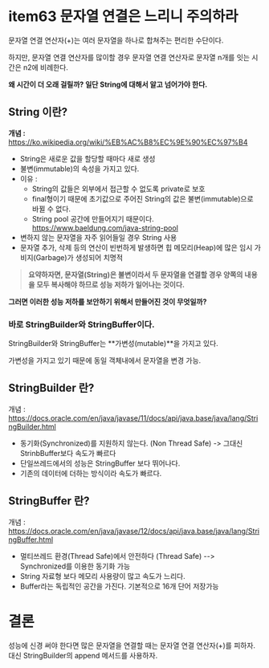 # item63 문자열 연결은 느리니 주의하라

문자열 연결 연산자(+)는 여러 문자열을 하나로 합쳐주는 편리한 수단이다.

하지만, 문자열 연결 연산자를 많이할 경우 문자열 연결 연산자로 문자열 n개를 잇는 시간은 n2에 비례한다.

**왜 시간이 더 오래 걸릴까? 일단 String에 대해서 알고 넘어가야 한다.**

## String 이란?

**개념 :** 
https://ko.wikipedia.org/wiki/%EB%AC%B8%EC%9E%90%EC%97%B4

- String은 새로운 값을 할당할 때마다 새로 생성
- 불변(immutable)의 속성을 가지고 있다.
- 이유 : 
    - String의 값들은 외부에서 접근할 수 없도록 private로 보호
    - final형이기 때문에 초기값으로 주어진 String의 값은 불변(immutable)으로 바뀔 수 없다.
    - String pool 공간에 만들어지기 때문이다. https://www.baeldung.com/java-string-pool
- 변하지 않는 문자열을 자주 읽어들일 경우 String 사용
- 문자열 추가, 삭제 등의 연산이 빈번하게 발생하면 힙 메모리(Heap)에 많은 임시 가비지(Garbage)가 생성되어 치명적

> **요약하자면, 문자열(String)은 불변이라서 두 문자열을 연결할 경우 양쪽의 내용을 모두 복사해야 하므로 성능 저하가 일어나는 것이다.**

**그러면 이러한 성능 저하를 보안하기 위해서 만들어진 것이 무엇일까?**

### 바로 StringBuilder와 StringBuffer이다.

StringBuilder와 StringBuffer는 **가변성(mutable)**을 가지고 있다.

가변성을 가지고 있기 때문에 동일 객체내에서 문자열을 변경 가능.

## StringBuilder 란?

개념 : https://docs.oracle.com/en/java/javase/11/docs/api/java.base/java/lang/StringBuilder.html

- 동기화(Synchronized)를 지원하지 않는다. (Non Thread Safe) -> 그대신 StrinbBuffer보다 속도가 빠르다
- 단일쓰레드에서의 성능은 StringBuffer 보다 뛰어나다.
- 기존의 데이터에 더하는 방식이라 속도가 빠르다.

## StringBuffer 란?

개념 : 
https://docs.oracle.com/en/java/javase/12/docs/api/java.base/java/lang/StringBuffer.html

- 멀티쓰레드 환경(Thread Safe)에서 안전하다 (Thread Safe) --> Synchronized를 이용한 동기화 가능
- String 자료형 보다 메모리 사용량이 많고 속도가 느리다.
- Buffer라는 독립적인 공간을 가진다. 기본적으로 16개 단어 저장가능

# 결론

성능에 신경 써야 한다면 많은 문자열을 연결할 때는 문자열 연결 연산자(+)를 피하자. 대신 StringBuilder의 append 메서드를 사용하자.


